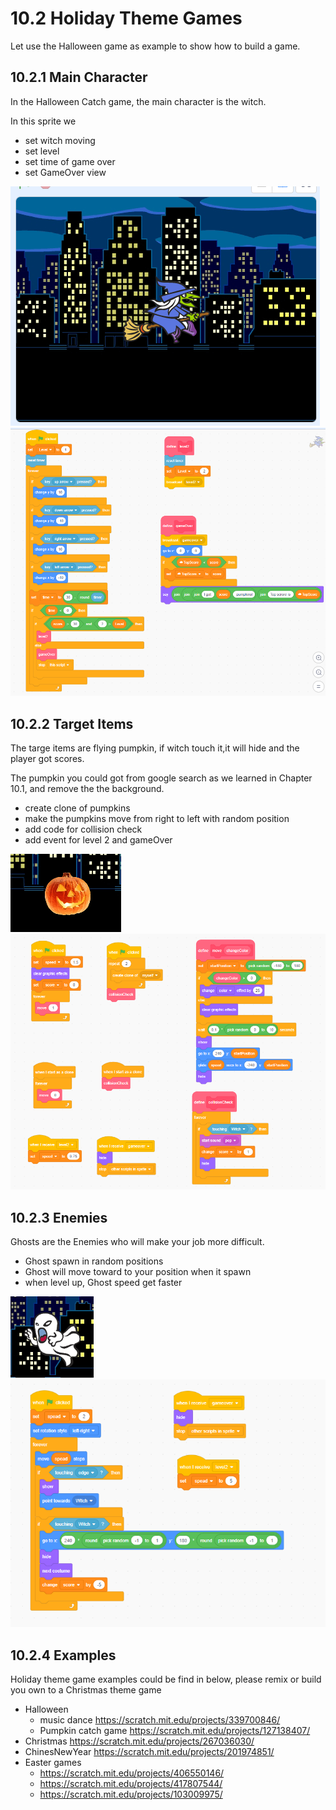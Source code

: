 # 10.2 Holiday Theme Games

Let use the Halloween game as example to show how to build a game.

## 10.2.1 Main Character

In the Halloween Catch game, the main character is the witch.

In this sprite we

- set witch moving
- set level
- set time of game over
- set GameOver view
  
![witch](10.2.1_witch.png)
![witch code](10.2.1_witch_code.png)

## 10.2.2 Target Items

The targe items are flying pumpkin, if witch touch it,it will hide and the player got scores.

The pumpkin you could got from google search as we learned in Chapter 10.1, and remove the the background.

- create clone of pumpkins
- make the pumpkins move from right to left with random position
- add code for collision check
- add event for level 2 and gameOver

![pumpkin](10.2.2_pumpkin.png)
![pumpkin code](10.2.2_pumkin_code.png)

## 10.2.3 Enemies

Ghosts are the Enemies who will make your job more difficult.

- Ghost spawn in random positions
- Ghost will move toward to your position when it spawn
- when level up, Ghost speed get faster

![ghost](10.2.3_ghost.png)
![ghost code](10.2.3_ghost_code.png)

## 10.2.4 Examples

Holiday theme game examples could be find in below, please remix or build you own to a Christmas theme game

- Halloween
  - music dance <https://scratch.mit.edu/projects/339700846/>
  - Pumpkin catch game <https://scratch.mit.edu/projects/127138407/>
- Christmas <https://scratch.mit.edu/projects/267036030/>
- ChinesNewYear <https://scratch.mit.edu/projects/201974851/>
- Easter games
  - <https://scratch.mit.edu/projects/406550146/>
  - <https://scratch.mit.edu/projects/417807544/>
  - <https://scratch.mit.edu/projects/103009975/>